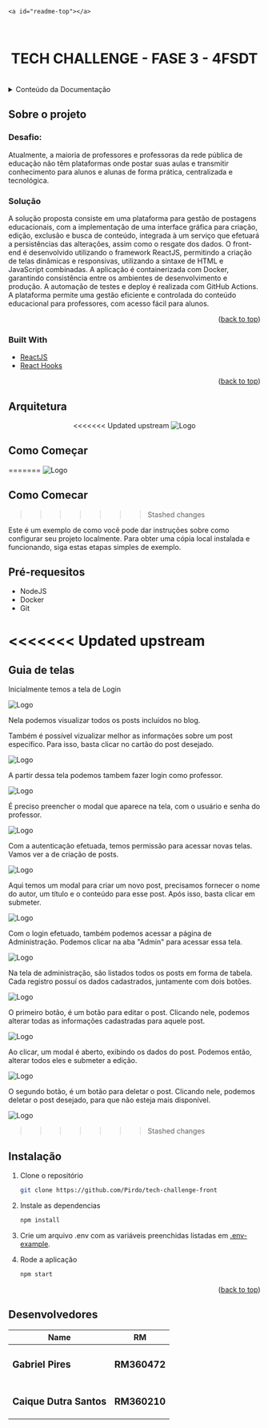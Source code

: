 `<a id="readme-top"></a>`

<br />
<div align="center">
  <h1 align="center">TECH CHALLENGE - FASE 3 - 4FSDT
 </h1>
  <br />
</div>
<details>
  <summary>Conteúdo da Documentação</summary>
  <ol>
    <li>
      <a href="#sobre-o-projeto">Sobre o projeto</a>
      <ul>
        <li><a href="#built-with">Built With</a></li>
      </ul>
    </li>
    <li><a href="#arquitetura">Arquitetura</a></li>
    <li>
      <a href="#como-comecar">Como Começar</a>
      <ul>
        <li><a href="#pre-requesitos">Pre-requesitos</a></li>
        <li><a href="#instalacao">Instalação</a></li>
      </ul>
    </li>
    <li><a href="#desenvolvedores">Desenvolvedores</a></li>
  </ol>
</details>

## Sobre o projeto

### Desafio:

Atualmente, a maioria de professores e professoras da rede pública de
educação não têm plataformas onde postar suas aulas e transmitir conhecimento
para alunos e alunas de forma prática, centralizada e tecnológica.

### Solução

A solução proposta consiste em uma plataforma para gestão de postagens educacionais, com a implementação de uma interface gráfica para criação, edição, exclusão e busca de conteúdo, integrada à um serviço que efetuará a persistências das alterações, assim como o resgate dos dados. O front-end é desenvolvido utilizando o framework ReactJS, permitindo a criação de telas dinâmicas e responsivas, utilizando a sintaxe de HTML e JavaScript combinadas. A aplicação é containerizada com Docker, garantindo consistência entre os ambientes de desenvolvimento e produção. A automação de testes e deploy é realizada com GitHub Actions. A plataforma permite uma gestão eficiente e controlada do conteúdo educacional para professores, com acesso fácil para alunos.

<p align="right">(<a href="#readme-top">back to top</a>)</p>

### Built With

-   [ReactJS](https://react.dev/)
-   [React Hooks](https://react.dev/reference/react/hooks)

<p align="right">(<a href="#readme-top">back to top</a>)</p>

## Arquitetura

<div align="center">
<<<<<<< Updated upstream
  <img src="images/arquitetura.png" alt="Logo">
</div>

## Como Começar

=======
<img src="./src/images/arquitetura.png" alt="Logo" >

</div>

## Como Comecar

> > > > > > > Stashed changes

Este é um exemplo de como você pode dar instruções sobre como configurar seu projeto localmente.
Para obter uma cópia local instalada e funcionando, siga estas etapas simples de exemplo.

## Pré-requesitos

-   NodeJS
-   Docker
-   Git

# <<<<<<< Updated upstream

## Guia de telas

Inicialmente temos a tela de Login

<img src="./src/images/tela-inicial.png" alt="Logo" >

Nela podemos visualizar todos os posts incluídos no blog.

Também é possível vizualizar melhor as informações sobre um post específico. Para isso, basta clicar no cartão do post desejado.

<img src="./src/images/tela-post.png" alt="Logo" >

A partir dessa tela podemos tambem fazer login como professor.

<img src="./src/images/tela-inicial-login.png" alt="Logo" >

É preciso preencher o modal que aparece na tela, com o usuário e senha do professor.

<img src="./src/images/tela-inicial-login-modal.png" alt="Logo" >

Com a autenticação efetuada, temos permissão para acessar novas telas. Vamos ver a de criação de posts.

<img src="./src/images/tela-inicial-criar-post.png" alt="Logo" >

Aqui temos um modal para criar um novo post, precisamos fornecer o nome do autor, um título e o conteúdo para esse post. Após isso, basta clicar em submeter.

<img src="./src/images/tela-inicial-post-modal.png" alt="Logo" >

Com o login efetuado, também podemos acessar a página de Administração. Podemos clicar na aba "Admin" para acessar essa tela.

<img src="./src/images/tela-inicial-admin.png" alt="Logo" >

Na tela de administração, são listados todos os posts em forma de tabela. Cada registro possuí os dados cadastrados, juntamente com dois botões.

<img src="./src/images/tela-admin.png" alt="Logo" >

O primeiro botão, é um botão para editar o post. Clicando nele, podemos alterar todas as informações cadastradas para aquele post.

<img src="./src/images/tela-admin-editar.png" alt="Logo" >

Ao clicar, um modal é aberto, exibindo os dados do post. Podemos então, alterar todos eles e submeter a edição.

<img src="./src/images/tela-admin-editar-modal.png" alt="Logo" >

O segundo botão, é um botão para deletar o post. Clicando nele, podemos deletar o post desejado, para que não esteja mais disponível.

<img src="./src/images/tela-admin-deletar.png" alt="Logo" >

> > > > > > > Stashed changes

## Instalação

1. Clone o repositório

    ```sh
    git clone https://github.com/Pirdo/tech-challenge-front
    ```

2. Instale as dependencias

    ```sh
    npm install
    ```

3. Crie um arquivo .env com as variáveis preenchidas listadas em [.env-example](.env.example).
4. Rode a aplicação

    ```bash
    npm start
    ```

<p align="right">(<a href="#readme-top">back to top</a>)</p>

## Desenvolvedores

| Name                          | RM                  |
| ----------------------------- | ------------------- |
| <h3>Gabriel Pires </h3>       | <h3> RM360472 </h3> |
| <h3>Caique Dutra Santos </h3> | <h3> RM360210 </h3> |
